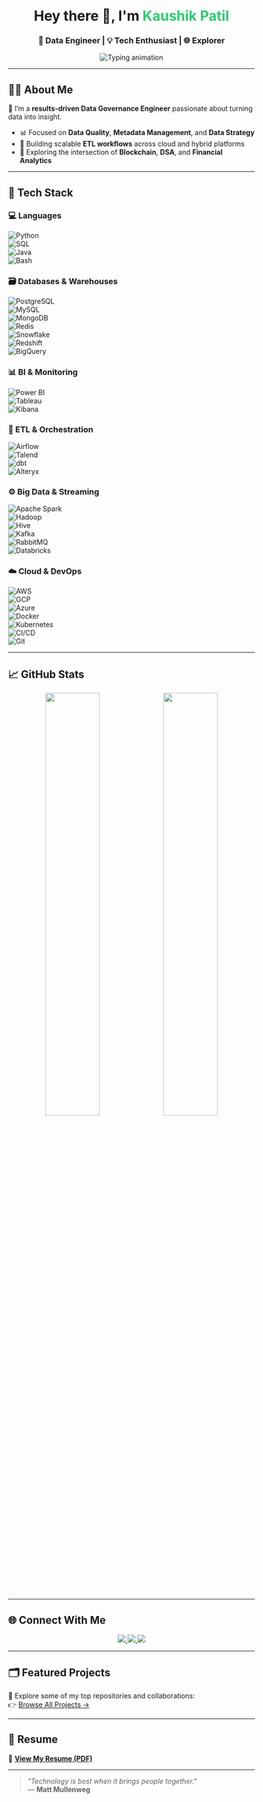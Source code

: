 <!-- PROFILE HEADER -->
<h1 align="center">Hey there 👋, I'm <span style="color:#2ecc71">Kaushik Patil</span></h1>
<h3 align="center">🚀 Data Engineer | 💡 Tech Enthusiast | 🌐 Explorer</h3>

<p align="center">
  <img src="https://readme-typing-svg.demolab.com?font=Fira+Code&size=20&pause=1000&color=00FFAB&center=true&vCenter=true&width=600&lines=Crafting+data-driven+solutions...;Building+robust+ETL+pipelines+%F0%9F%9B%A0%EF%B8%8F;Exploring+AI+and+Blockchain...;Lifelong+learner+%F0%9F%93%9A;Making+data+make+sense!" alt="Typing animation" />
</p>

---

## 👨‍💻 About Me

🎯 I’m a **results-driven Data Governance Engineer** passionate about turning data into insight.

- 📊 Focused on **Data Quality**, **Metadata Management**, and **Data Strategy**
- 🔁 Building scalable **ETL workflows** across cloud and hybrid platforms
- 🧠 Exploring the intersection of **Blockchain**, **DSA**, and **Financial Analytics**

---

## 🧰 Tech Stack

### 💻 Languages  
![Python](https://img.shields.io/badge/-Python-0e1117?style=flat&logo=python)  
![SQL](https://img.shields.io/badge/-SQL-0e1117?style=flat&logo=mysql)  
![Java](https://img.shields.io/badge/-Java-0e1117?style=flat&logo=java)  
![Bash](https://img.shields.io/badge/-Bash-0e1117?style=flat&logo=gnubash)

### 🗃️ Databases & Warehouses  
![PostgreSQL](https://img.shields.io/badge/-PostgreSQL-0e1117?style=flat&logo=postgresql)  
![MySQL](https://img.shields.io/badge/-MySQL-0e1117?style=flat&logo=mysql)  
![MongoDB](https://img.shields.io/badge/-MongoDB-0e1117?style=flat&logo=mongodb)  
![Redis](https://img.shields.io/badge/-Redis-0e1117?style=flat&logo=redis)  
![Snowflake](https://img.shields.io/badge/-Snowflake-0e1117?style=flat&logo=snowflake)  
![Redshift](https://img.shields.io/badge/-Redshift-0e1117?style=flat&logo=amazonaws)  
![BigQuery](https://img.shields.io/badge/-BigQuery-0e1117?style=flat&logo=googlecloud)

### 📊 BI & Monitoring  
![Power BI](https://img.shields.io/badge/-Power%20BI-0e1117?style=flat&logo=powerbi)  
![Tableau](https://img.shields.io/badge/-Tableau-0e1117?style=flat&logo=tableau)  
![Kibana](https://img.shields.io/badge/-Kibana-0e1117?style=flat&logo=kibana)

### 🔄 ETL & Orchestration  
![Airflow](https://img.shields.io/badge/-Airflow-0e1117?style=flat&logo=apacheairflow)  
![Talend](https://img.shields.io/badge/-Talend-0e1117?style=flat&logo=dataiku)  
![dbt](https://img.shields.io/badge/-dbt-0e1117?style=flat&logo=dbt)  
![Alteryx](https://img.shields.io/badge/-Alteryx-0e1117?style=flat&logo=alteryx)

### ⚙️ Big Data & Streaming  
![Apache Spark](https://img.shields.io/badge/-Spark-0e1117?style=flat&logo=apachespark)  
![Hadoop](https://img.shields.io/badge/-Hadoop-0e1117?style=flat&logo=apache)  
![Hive](https://img.shields.io/badge/-Hive-0e1117?style=flat&logo=apachehive)  
![Kafka](https://img.shields.io/badge/-Kafka-0e1117?style=flat&logo=apachekafka)  
![RabbitMQ](https://img.shields.io/badge/-RabbitMQ-0e1117?style=flat&logo=rabbitmq)  
![Databricks](https://img.shields.io/badge/-Databricks-0e1117?style=flat&logo=databricks)

### ☁️ Cloud & DevOps  
![AWS](https://img.shields.io/badge/-AWS-0e1117?style=flat&logo=amazonaws)  
![GCP](https://img.shields.io/badge/-Google%20Cloud-0e1117?style=flat&logo=googlecloud)  
![Azure](https://img.shields.io/badge/-Azure-0e1117?style=flat&logo=microsoftazure)  
![Docker](https://img.shields.io/badge/-Docker-0e1117?style=flat&logo=docker)  
![Kubernetes](https://img.shields.io/badge/-Kubernetes-0e1117?style=flat&logo=kubernetes)  
![CI/CD](https://img.shields.io/badge/-CI%2FCD-0e1117?style=flat&logo=githubactions)  
![Git](https://img.shields.io/badge/-Git-0e1117?style=flat&logo=git)

---

## 📈 GitHub Stats

<p align="center">
  <img width="47%" src="https://github-readme-stats.vercel.app/api?username=kaushikpatil2911&show_icons=true&theme=radical" />
  <img width="47%" src="https://github-readme-stats.vercel.app/api/top-langs/?username=kaushikpatil2911&layout=compact&theme=radical" />
</p>

---

## 🌐 Connect With Me

<p align="center">
  <a href="https://linkedin.com/in/kaushikpatil" target="_blank">
    <img src="https://img.shields.io/badge/-LinkedIn-blue?style=for-the-badge&logo=linkedin" />
  </a>
  <a href="mailto:patil.kau@northeastern.edu">
    <img src="https://img.shields.io/badge/-Email-D14836?style=for-the-badge&logo=gmail&logoColor=white" />
  </a>
  <a href="https://www.leetcode.com/kaushikpatil" target="_blank">
    <img src="https://img.shields.io/badge/-LeetCode-FFA116?style=for-the-badge&logo=leetcode&logoColor=black" />
  </a>
</p>

---

## 🗂️ Featured Projects

🔎 Explore some of my top repositories and collaborations:  
👉 [Browse All Projects →](https://github.com/kaushikpatil2911?tab=repositories)

---

## 📄 Resume

📜 [**View My Resume (PDF)**](https://github.com/kaushikpatil2911/Me/blob/main/Kaushik_Patil_UpdatedResume.pdf)

---

> _"Technology is best when it brings people together."_  
> — **Matt Mullenweg**

